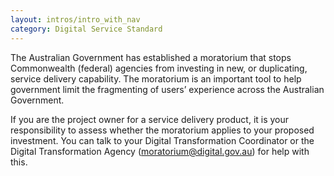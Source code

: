 ```yaml
---
layout: intros/intro_with_nav
category: Digital Service Standard
---
```


The Australian Government has established a moratorium that stops Commonwealth (federal) agencies from investing in new, or duplicating, service delivery capability. The moratorium is an important tool to help government limit the fragmenting of users’ experience across the Australian Government.

If you are the project owner for a service delivery product, it is your responsibility to assess whether the moratorium applies to your proposed investment. You can talk to your Digital Transformation Coordinator or the Digital Transformation Agency ([moratorium@digital.gov.au](mailto:moratorium@digital.gov.au)) for help with this.
